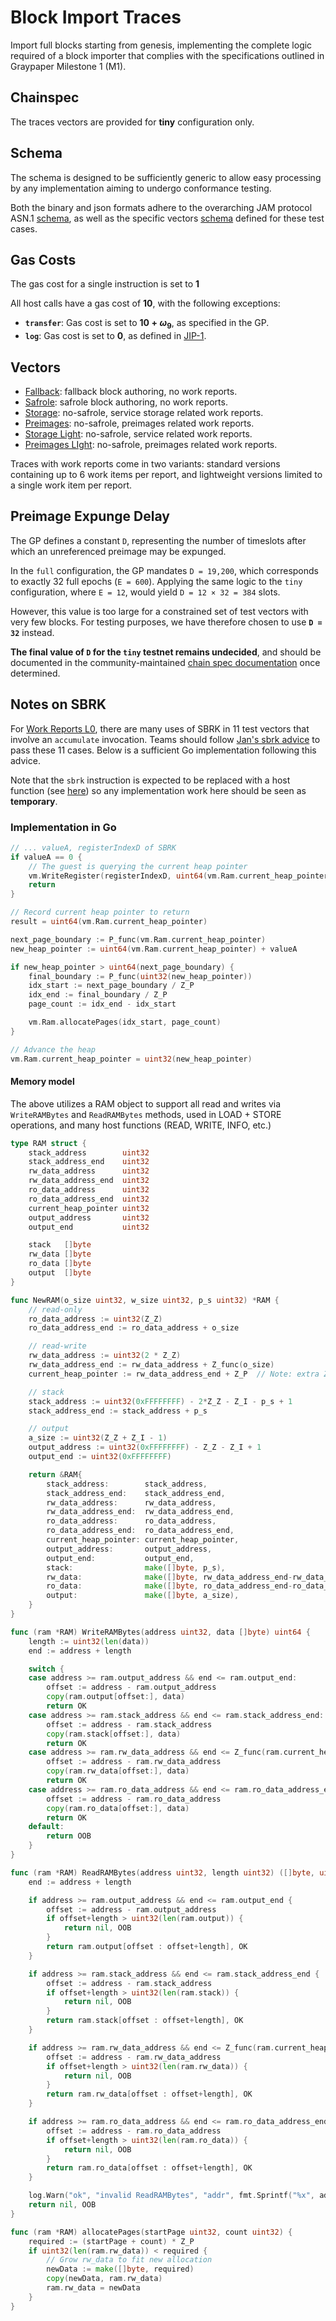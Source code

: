 # Block Import Traces

Import full blocks starting from genesis, implementing the complete logic
required of a block importer that complies with the specifications outlined
in Graypaper Milestone 1 (M1).

## Chainspec

The traces vectors are provided for **tiny** configuration only.

## Schema

The schema is designed to be sufficiently generic to allow easy processing by
any implementation aiming to undergo conformance testing.

Both the binary and json formats adhere to the overarching JAM protocol ASN.1
[schema](../jam-types-asn/jam-types.asn), as well as the specific vectors
[schema](./schema.asn) defined for these test cases.

## Gas Costs

The gas cost for a single instruction is set to **$1$**

All host calls have a gas cost of **$10$**, with the following exceptions:
- **`transfer`**: Gas cost is set to **$10 + \omega_9$**, as specified in the GP.
- **`log`**: Gas cost is set to **0**, as defined in [JIP-1](https://hackmd.io/@polkadot/jip1).

## Vectors

- [Fallback](./fallback): fallback block authoring, no work reports.
- [Safrole](./safrole): safrole block authoring, no work reports.
- [Storage](./storage): no-safrole, service storage related work reports.
- [Preimages](./preimages): no-safrole, preimages related work reports.
- [Storage Light](./storage_light): no-safrole, service related work reports.
- [Preimages LIght](./preimages_light): no-safrole, preimages related work reports.

Traces with work reports come in two variants: standard versions containing up
to 6 work items per report, and lightweight versions limited to a single work
item per report.

## Preimage Expunge Delay

The GP defines a constant `D`, representing the number of timeslots after which
an unreferenced preimage may be expunged.

In the `full` configuration, the GP mandates `D = 19,200`, which corresponds to
exactly 32 full epochs (`E = 600`). Applying the same logic to the `tiny`
configuration, where `E = 12`, would yield `D = 12 × 32 = 384` slots.

However, this value is too large for a constrained set of test vectors with very
few blocks. For testing purposes, we have therefore chosen to use **`D = 32`**
instead.

**The final value of `D` for the `tiny` testnet remains undecided**,
and should be documented in the community-maintained
[chain spec documentation](https://docs.jamcha.in/basics/chain-spec/tiny) once determined.

## Notes on SBRK 

For [Work Reports L0](./reports-l0), there are many uses of SBRK in 11 test
vectors that involve an `accumulate` invocation.
Teams should follow [Jan's sbrk advice](https://paritytech.github.io/matrix-archiver/archive/_21ddsEwXlCWnreEGuqXZ_3Apolkadot.io/index.html#$_RkIlMDNZrROw_6WDXpbllO2VSbjY1FNTIfDjVZhhdw)
to pass these 11 cases. Below is a sufficient Go implementation following this advice.

Note that the `sbrk` instruction is expected to be replaced with a host function
(see [here](https://paritytech.github.io/matrix-archiver/archive/_21ddsEwXlCWnreEGuqXZ_3Apolkadot.io/index.html#$JU2fAJu00hr9dA0Yta2nmFhErxNHT5f_hXn2PZyckjg))
so any implementation work here should be seen as **temporary**.

### Implementation in Go

```go
// ... valueA, registerIndexD of SBRK 
if valueA == 0 {
    // The guest is querying the current heap pointer
    vm.WriteRegister(registerIndexD, uint64(vm.Ram.current_heap_pointer))
    return
}

// Record current heap pointer to return
result = uint64(vm.Ram.current_heap_pointer)

next_page_boundary := P_func(vm.Ram.current_heap_pointer)
new_heap_pointer := uint64(vm.Ram.current_heap_pointer) + valueA

if new_heap_pointer > uint64(next_page_boundary) {
    final_boundary := P_func(uint32(new_heap_pointer))
    idx_start := next_page_boundary / Z_P
    idx_end := final_boundary / Z_P
    page_count := idx_end - idx_start

    vm.Ram.allocatePages(idx_start, page_count)
}

// Advance the heap
vm.Ram.current_heap_pointer = uint32(new_heap_pointer)
```

#### Memory model 

The above utilizes a RAM object to support all read and writes via
`WriteRAMBytes` and `ReadRAMBytes` methods, used in LOAD + STORE operations, and
many host functions (READ, WRITE, INFO, etc.)

```go
type RAM struct {
    stack_address        uint32
    stack_address_end    uint32
    rw_data_address      uint32
    rw_data_address_end  uint32
    ro_data_address      uint32
    ro_data_address_end  uint32
    current_heap_pointer uint32
    output_address       uint32
    output_end           uint32

    stack   []byte
    rw_data []byte
    ro_data []byte
    output  []byte
}

func NewRAM(o_size uint32, w_size uint32, p_s uint32) *RAM {
    // read-only
    ro_data_address := uint32(Z_Z)
    ro_data_address_end := ro_data_address + o_size

    // read-write
    rw_data_address := uint32(2 * Z_Z)
    rw_data_address_end := rw_data_address + Z_func(o_size)
    current_heap_pointer := rw_data_address_end + Z_P  // Note: extra Z_P is debatable

    // stack
    stack_address := uint32(0xFFFFFFFF) - 2*Z_Z - Z_I - p_s + 1
    stack_address_end := stack_address + p_s

    // output
    a_size := uint32(Z_Z + Z_I - 1)
    output_address := uint32(0xFFFFFFFF) - Z_Z - Z_I + 1
    output_end := uint32(0xFFFFFFFF)

    return &RAM{
        stack_address:        stack_address,
        stack_address_end:    stack_address_end,
        rw_data_address:      rw_data_address,
        rw_data_address_end:  rw_data_address_end,
        ro_data_address:      ro_data_address,
        ro_data_address_end:  ro_data_address_end,
        current_heap_pointer: current_heap_pointer,
        output_address:       output_address,
        output_end:           output_end,
        stack:                make([]byte, p_s),
        rw_data:              make([]byte, rw_data_address_end-rw_data_address),
        ro_data:              make([]byte, ro_data_address_end-ro_data_address),
        output:               make([]byte, a_size),
    }
}

func (ram *RAM) WriteRAMBytes(address uint32, data []byte) uint64 {
    length := uint32(len(data))
    end := address + length

    switch {
    case address >= ram.output_address && end <= ram.output_end:
        offset := address - ram.output_address
        copy(ram.output[offset:], data)
        return OK
    case address >= ram.stack_address && end <= ram.stack_address_end:
        offset := address - ram.stack_address
        copy(ram.stack[offset:], data)
        return OK
    case address >= ram.rw_data_address && end <= Z_func(ram.current_heap_pointer):
        offset := address - ram.rw_data_address
        copy(ram.rw_data[offset:], data)
        return OK
    case address >= ram.ro_data_address && end <= ram.ro_data_address_end:
        offset := address - ram.ro_data_address
        copy(ram.ro_data[offset:], data)
        return OK
    default:
        return OOB
    }
}

func (ram *RAM) ReadRAMBytes(address uint32, length uint32) ([]byte, uint64) {
    end := address + length

    if address >= ram.output_address && end <= ram.output_end {
        offset := address - ram.output_address
        if offset+length > uint32(len(ram.output)) {
            return nil, OOB
        }
        return ram.output[offset : offset+length], OK
    }

    if address >= ram.stack_address && end <= ram.stack_address_end {
        offset := address - ram.stack_address
        if offset+length > uint32(len(ram.stack)) {
            return nil, OOB
        }
        return ram.stack[offset : offset+length], OK
    }

    if address >= ram.rw_data_address && end <= Z_func(ram.current_heap_pointer) {
        offset := address - ram.rw_data_address
        if offset+length > uint32(len(ram.rw_data)) {
            return nil, OOB
        }
        return ram.rw_data[offset : offset+length], OK
    }

    if address >= ram.ro_data_address && end <= ram.ro_data_address_end {
        offset := address - ram.ro_data_address
        if offset+length > uint32(len(ram.ro_data)) {
            return nil, OOB
        }
        return ram.ro_data[offset : offset+length], OK
    }

    log.Warn("ok", "invalid ReadRAMBytes", "addr", fmt.Sprintf("%x", address), "l", length)
    return nil, OOB
}

func (ram *RAM) allocatePages(startPage uint32, count uint32) {
    required := (startPage + count) * Z_P
    if uint32(len(ram.rw_data)) < required {
        // Grow rw_data to fit new allocation
        newData := make([]byte, required)
        copy(newData, ram.rw_data)
        ram.rw_data = newData
    }
}
```
